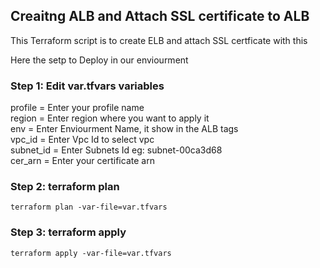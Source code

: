 ## Creaitng ALB and Attach SSL certificate to ALB

This Terraform script is to create ELB and attach SSL certficate with this

Here the setp to Deploy in our enviourment

### Step 1: Edit var.tfvars variables
profile = Enter your profile name</br>
region = Enter region where you want to apply it</br>
env = Enter Enviourment Name, it show in the ALB tags</br> 
vpc_id = Enter Vpc Id to select vpc</br>
subnet_id = Enter Subnets Id eg: subnet-00ca3d68</br>
cer_arn = Enter your certificate arn</br>

### Step 2: terraform plan
` terraform plan -var-file=var.tfvars `

### Step 3: terraform apply

` terraform apply -var-file=var.tfvars `
